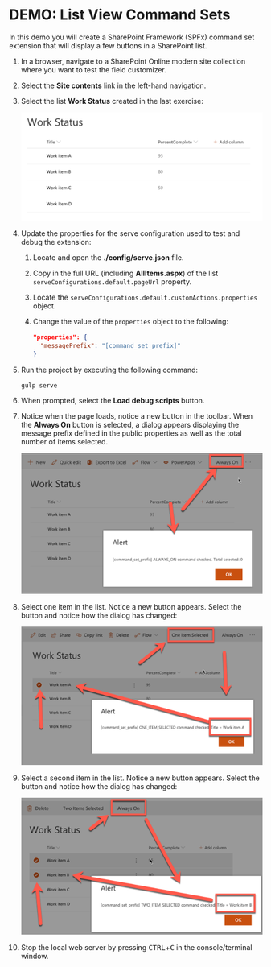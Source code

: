 # DEMO: List View Command Sets

In this demo you will create a SharePoint Framework (SPFx) command set extension that will display a few buttons in a SharePoint list.

1. In a browser, navigate to a SharePoint Online modern site collection where you want to test the field customizer.
1. Select the **Site contents** link in the left-hand navigation.
1. Select the list **Work Status** created in the last exercise:

    ![Screenshot of sample data in a list](../../Images/fieldcust-setuplist03.png)

1. Update the properties for the serve configuration used to test and debug the extension:
    1. Locate and open the **./config/serve.json** file.
    1. Copy in the full URL (including **AllItems.aspx**) of the list `serveConfigurations.default.pageUrl` property.
    1. Locate the `serveConfigurations.default.customActions.properties` object.
    1. Change the value of the `properties` object to the following:

        ```json
        "properties": {
          "messagePrefix": "[command_set_prefix]"
        }
        ```

1. Run the project by executing the following command:

    ```shell
    gulp serve
    ```

1. When prompted, select the **Load debug scripts** button.
1. Notice when the page loads, notice a new button in the toolbar. When the **Always On** button is selected, a dialog appears displaying the message prefix defined in the public properties as well as the total number of items selected.

    ![Screenshot of the command set Always On button](../../Images/commandset-test01.png)

1. Select one item in the list. Notice a new button appears. Select the button and notice how the dialog has changed:

    ![Screenshot of the command set One Item Selected button](../../Images/commandset-test02.png)

1. Select a second item in the list. Notice a new button appears. Select the button and notice how the dialog has changed:

    ![Screenshot of the command set Two Item Selected button](../../Images/commandset-test03.png)

1. Stop the local web server by pressing <kbd>CTRL</kbd>+<kbd>C</kbd> in the console/terminal window.
